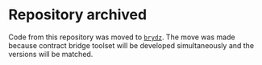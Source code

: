 # Repository archived
Code from this repository was moved to [`brydz`](https://github.com/moroviintaas/brydz).
The move was made because contract bridge toolset will be developed simultaneously and
the versions will be matched.